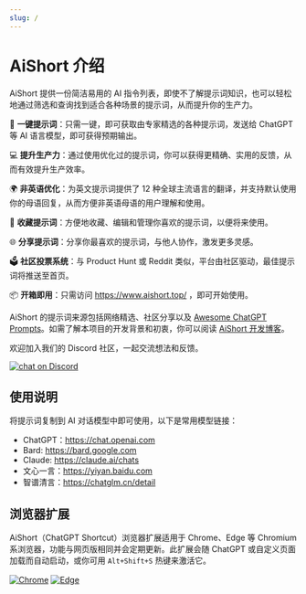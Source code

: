 ```yaml
---
slug: /
---
```


# AiShort 介绍

AiShort 提供一份简洁易用的 AI 指令列表，即使不了解提示词知识，也可以轻松地通过筛选和查询找到适合各种场景的提示词，从而提升你的生产力。

🚀 **一键提示词**：只需一键，即可获取由专家精选的各种提示词，发送给 ChatGPT 等 AI 语言模型，即可获得预期输出。

💻 **提升生产力**：通过使用优化过的提示词，你可以获得更精确、实用的反馈，从而有效提升生产效率。

🌍 **非英语优化**：为英文提示词提供了 12 种全球主流语言的翻译，并支持默认使用你的母语回复，从而方便非英语母语的用户理解和使用。

💾 **收藏提示词**：方便地收藏、编辑和管理你喜欢的提示词，以便将来使用。

🌐 **分享提示词**：分享你最喜欢的提示词，与他人协作，激发更多灵感。

🗳️ **社区投票系统**：与 Product Hunt 或 Reddit 类似，平台由社区驱动，最佳提示词将推送至首页。

📦 **开箱即用**：只需访问 https://www.aishort.top/ ，即可开始使用。

AiShort 的提示词来源包括网络精选、社区分享以及 [Awesome ChatGPT Prompts](https://github.com/f/awesome-chatgpt-prompts)。如需了解本项目的开发背景和初衷，你可以阅读 [AiShort 开发博客](https://newzone.top/posts/2023-02-27-chatgpt_shortcuts.html)。

欢迎加入我们的 Discord 社区，一起交流想法和反馈。

<a href="https://discord.gg/PZTQfJ4GjX">
   <img src="https://img.shields.io/discord/1048780149899939881?color=%2385c8c8&label=Discord&logo=discord&style=for-the-badge" alt="chat on Discord" />
</a>

## 使用说明

将提示词复制到 AI 对话模型中即可使用，以下是常用模型链接：

- ChatGPT：https://chat.openai.com
- Bard: https://bard.google.com
- Claude: https://claude.ai/chats
- 文心一言：https://yiyan.baidu.com
- 智谱清言：https://chatglm.cn/detail

## 浏览器扩展

AiShort（ChatGPT Shortcut）浏览器扩展适用于 Chrome、Edge 等 Chromium 系浏览器，功能与网页版相同并会定期更新。此扩展会随 ChatGPT 或自定义页面加载而自动启动，或你可用 `Alt+Shift+S` 热键来激活它。

<a href="https://chrome.google.com/webstore/detail/chatgpt-shortcut/blcgeoojgdpodnmnhfpohphdhfncblnj">
  <img src="https://img.newzone.top/2023-06-05-12-28-49.png?imageMogr2/format/webp"  alt="Chrome" valign="middle" /></a>

<a href="https://microsoftedge.microsoft.com/addons/detail/chatgpt-shortcut/hnggpalhfjmdhhmgfjpmhlfilnbmjoin">
  <img src="https://img.newzone.top/2023-06-05-12-26-20.png?imageMogr2/format/webp" alt="Edge" valign="middle" /></a>
